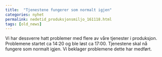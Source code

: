 ```yaml
---
title:  "Tjenestene fungerer som normalt igjen"
categories: nyhet
permalink: nedetid_produksjonsmiljo_161118.html
tags: [old_news]
---
```


Vi har dessverre hatt problemer med flere av våre tjenester i produksjon. Problemene startet ca 14:20 og ble løst ca 17:00. Tjenestene skal nå fungere som normalt igjen. 
Vi beklager problemene dette har medført. 
